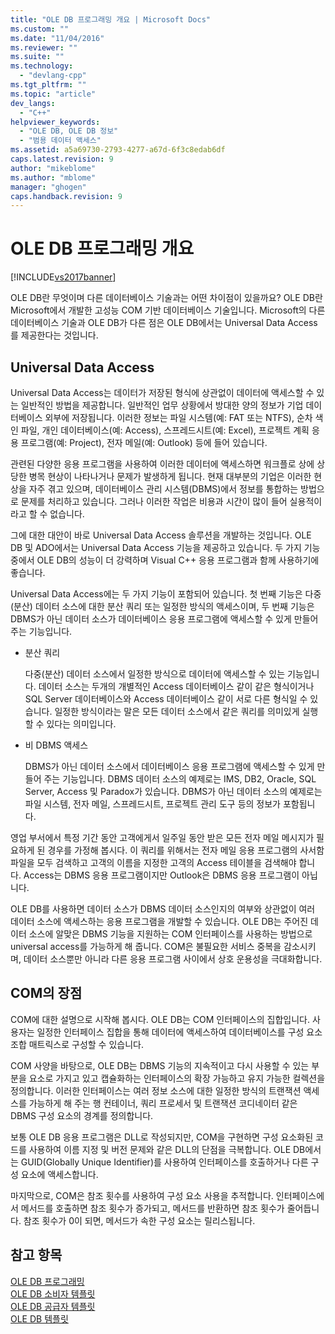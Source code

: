 ```yaml
---
title: "OLE DB 프로그래밍 개요 | Microsoft Docs"
ms.custom: ""
ms.date: "11/04/2016"
ms.reviewer: ""
ms.suite: ""
ms.technology: 
  - "devlang-cpp"
ms.tgt_pltfrm: ""
ms.topic: "article"
dev_langs: 
  - "C++"
helpviewer_keywords: 
  - "OLE DB, OLE DB 정보"
  - "범용 데이터 액세스"
ms.assetid: a5a69730-2793-4277-a67d-6f3c8edab6df
caps.latest.revision: 9
author: "mikeblome"
ms.author: "mblome"
manager: "ghogen"
caps.handback.revision: 9
---
```

# OLE DB 프로그래밍 개요
[!INCLUDE[vs2017banner](../../assembler/inline/includes/vs2017banner.md)]

OLE DB란 무엇이며 다른 데이터베이스 기술과는 어떤 차이점이 있을까요?  OLE DB란 Microsoft에서 개발한 고성능 COM 기반 데이터베이스 기술입니다.  Microsoft의 다른 데이터베이스 기술과 OLE DB가 다른 점은 OLE DB에서는 Universal Data Access를 제공한다는 것입니다.  
  
## Universal Data Access  
 Universal Data Access는 데이터가 저장된 형식에 상관없이 데이터에 액세스할 수 있는 일반적인 방법을 제공합니다.  일반적인 업무 상황에서 방대한 양의 정보가 기업 데이터베이스 외부에 저장됩니다.  이러한 정보는 파일 시스템\(예: FAT 또는 NTFS\), 순차 색인 파일, 개인 데이터베이스\(예: Access\), 스프레드시트\(예: Excel\), 프로젝트 계획 응용 프로그램\(예: Project\), 전자 메일\(예: Outlook\) 등에 들어 있습니다.  
  
 관련된 다양한 응용 프로그램을 사용하여 이러한 데이터에 액세스하면 워크플로 상에 상당한 병목 현상이 나타나거나 문제가 발생하게 됩니다.  현재 대부분의 기업은 이러한 현상을 자주 겪고 있으며, 데이터베이스 관리 시스템\(DBMS\)에서 정보를 통합하는 방법으로 문제를 처리하고 있습니다.  그러나 이러한 작업은 비용과 시간이 많이 들어 실용적이라고 할 수 없습니다.  
  
 그에 대한 대안이 바로 Universal Data Access 솔루션을 개발하는 것입니다.  OLE DB 및 ADO에서는 Universal Data Access 기능을 제공하고 있습니다.  두 가지 기능 중에서 OLE DB의 성능이 더 강력하며 Visual C\+\+ 응용 프로그램과 함께 사용하기에 좋습니다.  
  
 Universal Data Access에는 두 가지 기능이 포함되어 있습니다. 첫 번째 기능은 다중\(분산\) 데이터 소스에 대한 분산 쿼리 또는 일정한 방식의 액세스이며, 두 번째 기능은 DBMS가 아닌 데이터 소스가 데이터베이스 응용 프로그램에 액세스할 수 있게 만들어 주는 기능입니다.  
  
-   분산 쿼리  
  
     다중\(분산\) 데이터 소스에서 일정한 방식으로 데이터에 액세스할 수 있는 기능입니다.  데이터 소스는 두개의 개별적인 Access 데이터베이스 같이 같은 형식이거나 SQL Server 데이터베이스와 Access 데이터베이스 같이 서로 다른 형식일 수 있습니다.  일정한 방식이라는 말은 모든 데이터 소스에서 같은 쿼리를 의미있게 실행할 수 있다는 의미입니다.  
  
-   비 DBMS 액세스  
  
     DBMS가 아닌 데이터 소스에서 데이터베이스 응용 프로그램에 액세스할 수 있게 만들어 주는 기능입니다.  DBMS 데이터 소스의 예제로는 IMS, DB2, Oracle, SQL Server, Access 및 Paradox가 있습니다.  DBMS가 아닌 데이터 소스의 예제로는 파일 시스템, 전자 메일, 스프레드시트, 프로젝트 관리 도구 등의 정보가 포함됩니다.  
  
 영업 부서에서 특정 기간 동안 고객에게서 일주일 동안 받은 모든 전자 메일 메시지가 필요하게 된 경우를 가정해 봅시다.  이 쿼리를 위해서는 전자 메일 응용 프로그램의 사서함 파일을 모두 검색하고 고객의 이름을 지정한 고객의 Access 테이블을 검색해야 합니다.  Access는 DBMS 응용 프로그램이지만 Outlook은 DBMS 응용 프로그램이 아닙니다.  
  
 OLE DB를 사용하면 데이터 소스가 DBMS 데이터 소스인지의 여부와 상관없이 여러 데이터 소스에 액세스하는 응용 프로그램을 개발할 수 있습니다.  OLE DB는 주어진 데이터 소스에 알맞은 DBMS 기능을 지원하는 COM 인터페이스를 사용하는 방법으로 universal access를 가능하게 해 줍니다.  COM은 불필요한 서비스 중복을 감소시키며, 데이터 소스뿐만 아니라 다른 응용 프로그램 사이에서 상호 운용성을 극대화합니다.  
  
## COM의 장점  
 COM에 대한 설명으로 시작해 봅시다.  OLE DB는 COM 인터페이스의 집합입니다.  사용자는 일정한 인터페이스 집합을 통해 데이터에 액세스하여 데이터베이스를 구성 요소 조합 매트릭스로 구성할 수 있습니다.  
  
 COM 사양을 바탕으로, OLE DB는 DBMS 기능의 지속적이고 다시 사용할 수 있는 부분을 요소로 가지고 있고 캡슐화하는 인터페이스의 확장 가능하고 유지 가능한 컬렉션을 정의합니다.  이러한 인터페이스는 여러 정보 소스에 대한 일정한 방식의 트랜잭션 액세스를 가능하게 해 주는 행 컨테이너, 쿼리 프로세서 및 트랜잭션 코디네이터 같은 DBMS 구성 요소의 경계를 정의합니다.  
  
 보통 OLE DB 응용 프로그램은 DLL로 작성되지만, COM을 구현하면 구성 요소화된 코드를 사용하여 이름 지정 및 버전 문제와 같은 DLL의 단점을 극복합니다.  OLE DB에서는 GUID\(Globally Unique Identifier\)를 사용하여 인터페이스를 호출하거나 다른 구성 요소에 액세스합니다.  
  
 마지막으로, COM은 참조 횟수를 사용하여 구성 요소 사용을 추적합니다.  인터페이스에서 메서드를 호출하면 참조 횟수가 증가되고, 메서드를 반환하면 참조 횟수가 줄어듭니다.  참조 횟수가 0이 되면, 메서드가 속한 구성 요소는 릴리스됩니다.  
  
## 참고 항목  
 [OLE DB 프로그래밍](../../data/oledb/ole-db-programming.md)   
 [OLE DB 소비자 템플릿](../../data/oledb/ole-db-consumer-templates-cpp.md)   
 [OLE DB 공급자 템플릿](../../data/oledb/ole-db-provider-templates-cpp.md)   
 [OLE DB 템플릿](../../data/oledb/ole-db-templates.md)